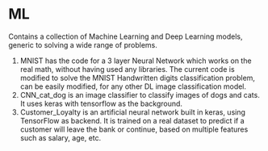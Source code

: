 # ML
Contains a collection of Machine Learning and Deep Learning models, generic to solving a wide range of problems. 

1. MNIST has the code for a 3 layer Neural Network which works on the real math, without having used any libraries. The current code is modified to solve the MNIST Handwritten digits classification problem, can be easily modified, for any other DL image classification model.
2. CNN_cat_dog is an image classifier to classify images of dogs and cats. It uses keras with tensorflow as the background.
3. Customer_Loyalty is an artificial neural network built in keras, using TensorFlow as backend. It is trained on a real dataset to predict if a customer will leave the bank or continue, based on multiple features such as salary, age, etc. 
